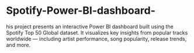 # Spotify-Power-BI-dashboard-
his project presents an interactive Power BI dashboard built using the Spotify Top 50 Global dataset. It visualizes key insights from popular tracks worldwide — including artist performance, song popularity, release trends, and more.
